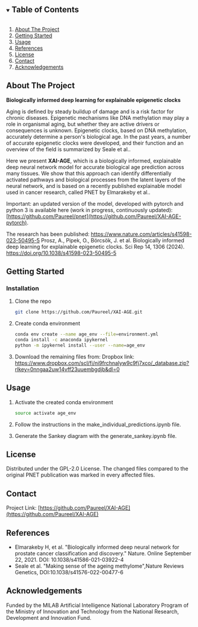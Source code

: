 


<!-- TABLE OF CONTENTS -->
<details open="open">
  <summary><h2 style="display: inline-block">Table of Contents</h2></summary>
  <ol>
    <li>
      <a href="#about-the-project">About The Project</a>
    </li>
    <li>
      <a href="#getting-started">Getting Started</a>
    </li>
    <li><a href="#usage">Usage</a></li>
    <li><a href="#References">References</a></li>
    <li><a href="#license">License</a></li>
    <li><a href="#contact">Contact</a></li>
    <li><a href="#acknowledgements">Acknowledgements</a></li>
  </ol>
</details>



<!-- ABOUT THE PROJECT -->

## About The Project



**Biologically informed deep learning for explainable epigenetic clocks**

Aging is defined by steady buildup of damage and is a risk factor for chronic diseases. Epigenetic mechanisms like DNA methylation may play a role in organismal aging, but whether they are active drivers or consequences is unknown. Epigenetic clocks, based on DNA methylation, accurately determine a person's biological age. In the past years, a number of accurate epigenetic clocks were developed, and their function and an overview of the field is summarized by Seale et al.. 
         
Here we present **XAI-AGE**, which is a biologically informed, explainable deep neural network model for accurate biological age prediction across many tissues. We show that this approach can identify differentially activated pathways and biological processes from the latent layers of the neural network, and is based on a recently published explainable model used in cancer research, called PNET by Elmarakeby et al.. 

Important: an updated version of the model, developed with pytorch and python 3 is available here (work in progress, continuously updated): [https://github.com/Paureel/pnet](https://github.com/Paureel/XAI-AGE-pytorch).

The research has been published: https://www.nature.com/articles/s41598-023-50495-5
Prosz, A., Pipek, O., Börcsök, J. et al. Biologically informed deep learning for explainable epigenetic clocks. Sci Rep 14, 1306 (2024). https://doi.org/10.1038/s41598-023-50495-5

<!-- GETTING STARTED -->

## Getting Started




### Installation

1. Clone the repo
   ```sh
   git clone https://github.com/Paureel/XAI-AGE.git
   ```
2. Create conda environment
   ```sh
   conda env create --name age_env --file=environment.yml
   conda install -c anaconda ipykernel
   python -m ipykernel install --user --name=age_env
   ```
   
3. Download the remaining files from: 
Dropbox link: https://www.dropbox.com/scl/fi/ni9frchnalyw9c9fj7xco/_database.zip?rlkey=0nngaa2uw14vff23uuembgdjb&dl=0


<!-- USAGE EXAMPLES -->

## Usage

1. Activate the created conda environment
   ```sh
   source activate age_env
   ```

2. Follow the instructions in the make_individual_predictions.ipynb file.

3. Generate the Sankey diagram with the generate_sankey.ipynb file.

<!-- LICENSE -->

## License

Distributed under the GPL-2.0 License. The changed files compared to the original PNET publication was marked in every affected files.



<!-- CONTACT -->

## Contact


Project Link: [https://github.com/Paureel/XAI-AGE](https://github.com/Paureel/XAI-AGE)


<!-- References -->

## References
* Elmarakeby H, et al. "Biologically informed deep neural network for prostate cancer classification and discovery." Nature. Online September 22, 2021. DOI: 10.1038/s41586-021-03922-4
* Seale et al. "Making sense of the ageing methylome",Nature Reviews Genetics, DOI:10.1038/s41576-022-00477-6


<!-- ACKNOWLEDGEMENTS -->

## Acknowledgements
Funded by the MILAB Artificial Intelligence National Laboratory Program of the Ministry of Innovation and Technology from the National Research, Development and Innovation Fund.
